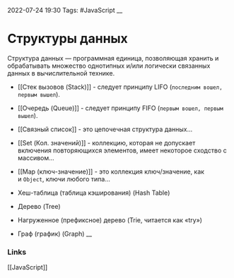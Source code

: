 2022-07-24 19:30
Tags: #JavaScript 
__
# Структуры данных
Структура данных — программная единица, позволяющая хранить и обрабатывать множество однотипных и/или логически связанных данных в вычислительной технике.

- [[Стек вызовов (Stack)]] - следует принципу LIFO (`последним вошел, первым вышел`).

- [[Очередь (Queue)]] - следует принципу FIFO (`первым вошел, первым вышел`).

- [[Связный список]] - это цепочечная структура данных...

- [[Set (Кол. значений)]] - коллекцию, которая не допускает включения повторяющихся элементов, имеет некоторое сходство с массивом...

- [[Map (ключ-значение)]] - это коллекция ключ/значение, как и `Object`, ключи любого типа...

- Хеш-таблица (таблица кэширования) (Hash Table)
- Дерево (Tree)
- Нагруженное (префиксное) дерево (Trie, читается как «try»)
- Граф (график) (Graph)
__
### Links
[[JavaScript]]
